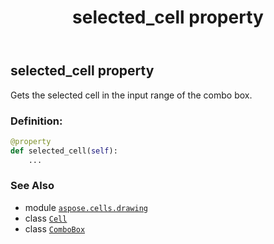 ﻿---
title: selected_cell property
second_title: Aspose.Cells for Python via .NET API References
description: 
type: docs
weight: 900
url: /aspose.cells.drawing/combobox/selected_cell/
is_root: false
---

## selected_cell property


Gets the selected cell in the input range of the combo box.
### Definition:
```python
@property
def selected_cell(self):
    ...
```

### See Also
* module [`aspose.cells.drawing`](../../)
* class [`Cell`](/cells/python-net/aspose.cells/cell)
* class [`ComboBox`](/cells/python-net/aspose.cells.drawing/combobox)
